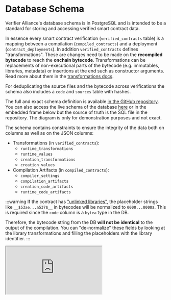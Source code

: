# Database Schema

Verifier Alliance's database schema is in PostgreSQL and is intended to be a standard for storing and accessing verified smart contract data.

In essence every smart contract verification (`verified_contracts` table) is a mapping between a compilation (`compiled_contracts`) and a deployment (`contract_deployments`). In addition `verified_contracts` defines "transformations". These are changes need to be made on the **recompiled bytecode** to reach the **onchain bytecode**. Transformations can be replacements of non-executional parts of the bytecode (e.g. immutables, libraries, metadata) or insertions at the end such as constructor arguments. Read more about them in the [transformations docs](/docs/transformations).

For deduplicating the source files and the bytecode across verifications the schema also includes a `code` and `sources` table with hashes.

The full and exact schema definition is available [in the GitHub repository](https://github.com/verifier-alliance/database-specs/blob/master/database.sql). You can also access the live schema of the database [here](https://dbdiagram.io/d/Verifier-Alliance-Schema-66575805b65d93387902b460) or in the embedded frame below but the source of truth is the SQL file in the repository. The diagram is only for demonstration purposes and not exact.

The schema contains constraints to ensure the integrity of the data both on columns as well as on the JSON columns:

- Transformations (in `verified_contracts`):
  - `runtime_transformations`
  - `runtime_values`
  - `creation_transformations`
  - `creation_values`
- Compilation Artifacts (in `compiled_contracts`):
  - `compiler_settings`
  - `compilation_artifacts`
  - `creation_code_artifacts`
  - `runtime_code_artifacts`

:::warning
If the contract has ["unlinked libraries"](https://docs.soliditylang.org/en/v0.8.30/using-the-compiler.html#library-linking), the placeholder strings like `__$53ae...a537$__` in bytecodes will be normalized to `0000...0000`s. This is required since the `code` column is a `bytea` type in the DB.

Therefore, the bytecode string from the DB **will not be identical** to the output of the compilation. You can "de-normalize" these fields by looking at the library transformations and filling the placeholders with the library identifier.
:::

<iframe src='https://dbdiagram.io/e/66575805b65d93387902b460/6657580cb65d93387902b52e' style={{width: "100%", height: "500px"}}> </iframe>

